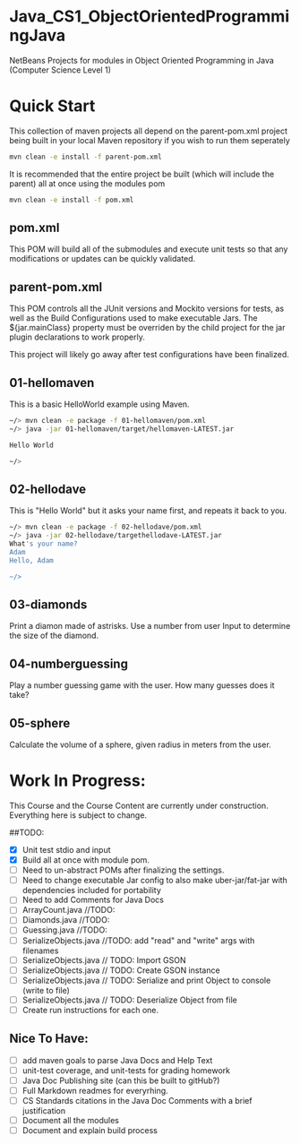 # Java_CS1_ObjectOrientedProgrammingJava
NetBeans Projects for modules in Object Oriented Programming in Java (Computer Science Level 1)

# Quick Start
This collection of maven projects all depend on the parent-pom.xml project being built in your local Maven repository if you wish to run them seperately 
```sh
mvn clean -e install -f parent-pom.xml
```
It is recommended that the entire project be built (which will include the parent) all at once using the modules pom
```sh
mvn clean -e install -f pom.xml
```

## pom.xml
This POM will build all of the submodules and execute unit tests so that any modifications or updates can be quickly validated.
## parent-pom.xml
This POM controls all the JUnit versions and Mockito versions for tests, as well as the Build Configurations used to make executable Jars.
The ${jar.mainClass} property must be overriden by the child project for the jar plugin declarations to work properly.

This project will likely go away after test configurations have been finalized.
## 01-hellomaven
This is a basic HelloWorld example using Maven.

```sh
~/> mvn clean -e package -f 01-hellomaven/pom.xml
~/> java -jar 01-hellomaven/target/hellomaven-LATEST.jar

Hello World

~/>
```
## 02-hellodave
This is "Hello World" but it asks your name first, and repeats it back to you.
```sh
~/> mvn clean -e package -f 02-hellodave/pom.xml
~/> java -jar 02-hellodave/targethellodave-LATEST.jar
What's your name?
Adam
Hello, Adam

~/>
```

## 03-diamonds
Print a diamon made of astrisks. Use a number from user Input to determine the size of the diamond.
## 04-numberguessing
Play a number guessing game with the user. How many guesses does it take?
## 05-sphere
Calculate the volume of a sphere, given radius in meters from the user.
     
# Work In Progress:

This Course and the Course Content are currently under construction. Everything here is subject to change.

##TODO:
- [X] Unit test stdio and input
- [X] Build all at once with module pom.
- [ ] Need to un-abstract POMs after finalizing the settings.
- [ ] Need to change executable Jar config to also make uber-jar/fat-jar with dependencies included for portability
- [ ] Need to add Comments for Java Docs
- [ ] ArrayCount.java //TODO:
- [ ] Diamonds.java //TODO:
- [ ] Guessing.java //TODO:
- [ ] SerializeObjects.java //TODO: add "read" and "write" args with filenames
- [ ] SerializeObjects.java // TODO: Import GSON
- [ ] SerializeObjects.java // TODO: Create GSON instance
- [ ] SerializeObjects.java // TODO: Serialize and print Object to console (write to file)
- [ ] SerializeObjects.java // TODO: Deserialize Object from file
- [ ] Create run instructions for each one.
## Nice To Have:
- [ ] add maven goals to parse Java Docs and Help Text
- [ ] unit-test coverage, and unit-tests for grading homework
- [ ] Java Doc Publishing site (can this be built to gitHub?)
- [ ] Full Markdown readmes for everyrhing.
- [ ] CS Standards citations in the Java Doc Comments with a brief justification
- [ ] Document all the modules
- [ ] Document and explain build process